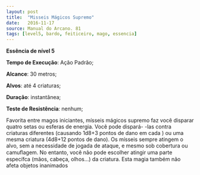 ```yaml
---
layout: post
title:  "Misseis Mágicos Supremo"
date:   2016-11-17
source: Manual do Arcano. 81
tags: [level5, bardo, feiticeiro, mago, essencia]
---
```


**Essência de nível 5**

**Tempo de Execução**: Ação Padrão;

**Alcance**: 30 metros;

**Alvos**: até 4 criaturas;

**Duração**: instantânea;

**Teste de Resistência**: nenhum;

Favorita entre magos iniciantes, mísseis mágicos supremo faz você disparar quatro setas ou esferas de energia. Você pode dispará-
-las contra criaturas diferentes (causando 1d8+3 pontos de dano em cada ) ou uma mesma criatura (4d8+12 pontos de dano).
Os mísseis sempre atingem o alvo, sem a necessidade de jogada de ataque, e mesmo sob cobertura ou camuﬂagem.
No entanto, você não pode escolher atingir uma parte específca (mãos, cabeça, olhos...) da criatura. Esta magia também
não afeta objetos inanimados